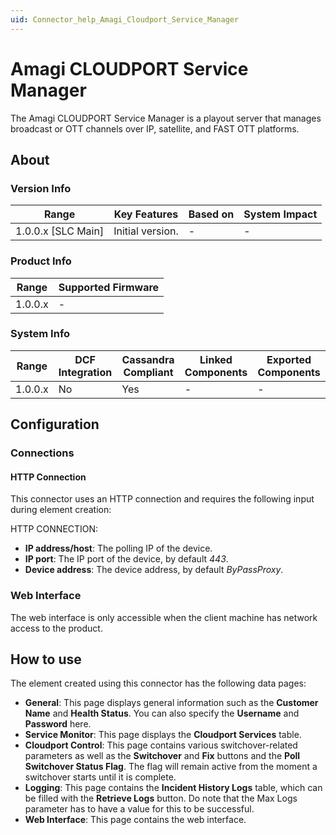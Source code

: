 ```yaml
---
uid: Connector_help_Amagi_Cloudport_Service_Manager
---
```


# Amagi CLOUDPORT Service Manager

The Amagi CLOUDPORT Service Manager is a playout server that manages broadcast or OTT channels over IP, satellite, and FAST OTT platforms.

## About

### Version Info

| Range              | Key Features     | Based on | System Impact |
|--------------------|------------------|----------|---------------|
| 1.0.0.x [SLC Main] | Initial version. | -        | -             |

### Product Info

| Range   | Supported Firmware |
|---------|--------------------|
| 1.0.0.x | -                  |

### System Info

| Range   | DCF Integration | Cassandra Compliant | Linked Components | Exported Components |
|---------|-----------------|---------------------|-------------------|---------------------|
| 1.0.0.x | No              | Yes                 | -                 | -                   |

## Configuration

### Connections

#### HTTP Connection

This connector uses an HTTP connection and requires the following input during element creation:

HTTP CONNECTION:

- **IP address/host**: The polling IP of the device.
- **IP port**: The IP port of the device, by default *443*.
- **Device address**: The device address, by default *ByPassProxy*.

### Web Interface

The web interface is only accessible when the client machine has network access to the product.

## How to use

The element created using this connector has the following data pages:

- **General**: This page displays general information such as the **Customer Name** and **Health Status**. You can also specify the **Username** and **Password** here.
- **Service Monitor**: This page displays the **Cloudport Services** table.
- **Cloudport Control**: This page contains various switchover-related parameters as well as the **Switchover** and **Fix** buttons and the **Poll Switchover Status Flag**. The flag will remain active from the moment a switchover starts until it is complete.
- **Logging**: This page contains the **Incident History Logs** table, which can be filled with the **Retrieve Logs** button. Do note that the Max Logs parameter has to have a value for this to be successful.
- **Web Interface**: This page contains the web interface.

